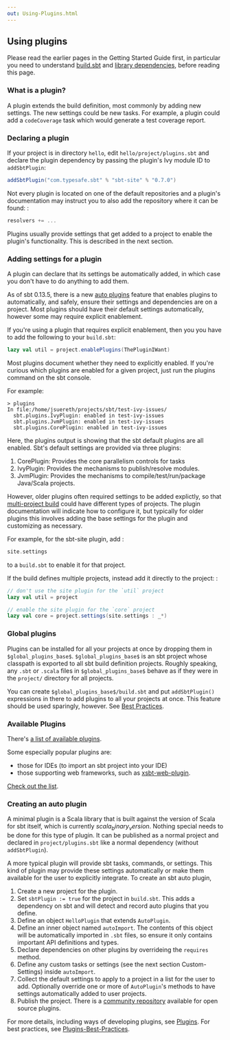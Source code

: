 ```yaml
---
out: Using-Plugins.html
---
```


  [Basic-Def]: Basic-Def.html
  [Library-Dependencies]: Library-Dependencies.html
  [Multi-Project]: Multi-Project.html
  [global-vs-local-plugins]: ../docs/Best-Practices.html#global-vs-local-plugins
  [Community-Plugins]: ../docs/Community-Plugins.html
  [Plugins]: ../docs/Plugins.html
  [Plugins-Best-Practices]: ../docs/Plugins-Best-Practices.html

Using plugins
-------------

Please read the earlier pages in the Getting Started Guide first, in
particular you need to understand [build.sbt][Basic-Def] and
[library dependencies][Library-Dependencies], before reading this page.

### What is a plugin?

A plugin extends the build definition, most commonly by adding new
settings. The new settings could be new tasks. For example, a plugin
could add a `codeCoverage` task which would generate a test coverage
report.

### Declaring a plugin

If your project is in directory `hello`, edit `hello/project/plugins.sbt`
and declare the plugin dependency by passing the plugin's Ivy module ID
to `addSbtPlugin`:

```scala
addSbtPlugin("com.typesafe.sbt" % "sbt-site" % "0.7.0")
```

Not every plugin is located on one of the default repositories and a
plugin's documentation may instruct you to also add the repository where
it can be found: :

```scala
resolvers += ...
```

Plugins usually provide settings that get added to a project to enable
the plugin's functionality. This is described in the next section.

### Adding settings for a plugin

A plugin can declare that its settings be automatically added, in which
case you don't have to do anything to add them.

As of sbt 0.13.5, there is a new
[auto plugins][Plugins] feature that enables
plugins to automatically, and safely, ensure their settings and
dependencies are on a project. Most plugins should have their default
settings automatically, however some may require explicit enablement.

If you're using a plugin that requires explicit enablement, then you you
have to add the following to your `build.sbt`:

```scala
lazy val util = project.enablePlugins(ThePluginIWant)
```

Most plugins document whether they need to explicitly enabled. If you're
curious which plugins are enabled for a given project, just run the
plugins command on the sbt console.

For example:

```
> plugins
In file:/home/jsuereth/projects/sbt/test-ivy-issues/
  sbt.plugins.IvyPlugin: enabled in test-ivy-issues
  sbt.plugins.JvmPlugin: enabled in test-ivy-issues
  sbt.plugins.CorePlugin: enabled in test-ivy-issues
```

Here, the plugins output is showing that the sbt default plugins are all
enabled. Sbt's default settings are provided via three plugins:

1.  CorePlugin: Provides the core parallelism controls for tasks
2.  IvyPlugin: Provides the mechanisms to publish/resolve modules.
3.  JvmPlugin: Provides the mechanisms to compile/test/run/package
    Java/Scala projects.

However, older plugins often required settings to be added explictly, so
that [multi-project build][Multi-Project] could have different types of
projects. The plugin documentation will indicate how to configure it,
but typically for older plugins this involves adding the base settings
for the plugin and customizing as necessary.

For example, for the sbt-site plugin, add :

```scala
site.settings
```

to a `build.sbt` to enable it for that project.

If the build defines multiple projects, instead add it directly to the
project: :

```scala
// don't use the site plugin for the `util` project
lazy val util = project

// enable the site plugin for the `core` project
lazy val core = project.settings(site.settings : _*)
```

### Global plugins

Plugins can be installed for all your projects at once by dropping them
in `$global_plugins_base$`. `$global_plugins_base$` is an sbt project whose
classpath is exported to all sbt build definition projects. Roughly
speaking, any `.sbt` or `.scala` files in `$global_plugins_base$` behave as if
they were in the `project/` directory for all projects.

You can create `$global_plugins_base$/build.sbt` and put `addSbtPlugin()`
expressions in there to add plugins to all your projects at once. This
feature should be used sparingly, however. See
[Best Practices][global-vs-local-plugins].

### Available Plugins

There's [a list of available plugins][Community-Plugins].

Some especially popular plugins are:

-   those for IDEs (to import an sbt project into your IDE)
-   those supporting web frameworks, such as
    [xsbt-web-plugin](https://github.com/JamesEarlDouglas/xsbt-web-plugin).

[Check out the list][Community-Plugins].

### Creating an auto plugin

A minimal plugin is a Scala library that is built against the version of
Scala for sbt itself, which is currently $scala_binary_version$. Nothing special
needs to be done for this type of plugin. It can be published as a
normal project and declared in `project/plugins.sbt` like a normal
dependency (without `addSbtPlugin`).

A more typical plugin will provide sbt tasks, commands, or settings.
This kind of plugin may provide these settings automatically or make
them available for the user to explicitly integrate. To create an sbt
auto plugin,

1.  Create a new project for the plugin.
2.  Set `sbtPlugin := true` for the project in `build.sbt`. This adds a
    dependency on sbt and will detect and record auto plugins that you
    define.
3.  Define an object `HelloPlugin` that extends `AutoPlugin`.
4.  Define an inner object named `autoImport`. The contents of
    this object will be automatically imported in `.sbt` files, so
    ensure it only contains important API definitions and types.
5.  Declare dependencies on other plugins by overrideing the `requires`
    method.
6.  Define any custom tasks or settings (see the next section
    Custom-Settings) inside `autoImport`.
7.  Collect the default settings to apply to a project in a list for
     the user to add. Optionally override one or more of `AutoPlugin`'s
    methods to have settings automatically added to user projects.
8.  Publish the project. There is a
    [community repository][Community-Plugins] available
    for open source plugins.

For more details, including ways of developing plugins, see
[Plugins][Plugins].
For best practices, see
[Plugins-Best-Practices][Plugins-Best-Practices].
